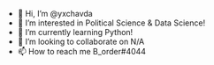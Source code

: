 - 👋 Hi, I’m @yxchavda
- 👀 I’m interested in Political Science & Data Science!
- 🌱 I’m currently learning Python!
- 💞️ I’m looking to collaborate on N/A
- 📫 How to reach me B_order#4044

<!---
yxchavda/yxchavda is a ✨ special ✨ repository because its `README.md` (this file) appears on your GitHub profile.
You can click the Preview link to take a look at your changes.
--->
